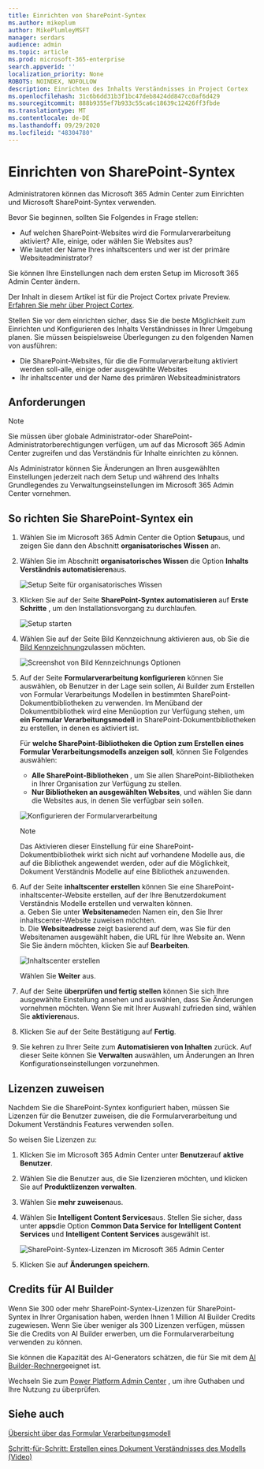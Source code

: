 ```yaml
---
title: Einrichten von SharePoint-Syntex
ms.author: mikeplum
author: MikePlumleyMSFT
manager: serdars
audience: admin
ms.topic: article
ms.prod: microsoft-365-enterprise
search.appverid: ''
localization_priority: None
ROBOTS: NOINDEX, NOFOLLOW
description: Einrichten des Inhalts Verständnisses in Project Cortex
ms.openlocfilehash: 31c6b6dd31b3f1bc47deb8424dd847cc0af6d429
ms.sourcegitcommit: 888b9355ef7b933c55ca6c18639c12426ff3fbde
ms.translationtype: MT
ms.contentlocale: de-DE
ms.lasthandoff: 09/29/2020
ms.locfileid: "48304780"
---
```

# <a name="set-up-sharepoint-syntex"></a>Einrichten von SharePoint-Syntex

Administratoren können das Microsoft 365 Admin Center zum Einrichten und Microsoft SharePoint-Syntex verwenden. 

Bevor Sie beginnen, sollten Sie Folgendes in Frage stellen:

- Auf welchen SharePoint-Websites wird die Formularverarbeitung aktiviert? Alle, einige, oder wählen Sie Websites aus?
- Wie lautet der Name Ihres inhaltscenters und wer ist der primäre Websiteadministrator?

Sie können Ihre Einstellungen nach dem ersten Setup im Microsoft 365 Admin Center ändern.

Der Inhalt in diesem Artikel ist für die Project Cortex private Preview. [Erfahren Sie mehr über Project Cortex](https://aka.ms/projectcortex).

Stellen Sie vor dem einrichten sicher, dass Sie die beste Möglichkeit zum Einrichten und Konfigurieren des Inhalts Verständnisses in Ihrer Umgebung planen. Sie müssen beispielsweise Überlegungen zu den folgenden Namen von ausführen:

- Die SharePoint-Websites, für die die Formularverarbeitung aktiviert werden soll-alle, einige oder ausgewählte Websites
- Ihr inhaltscenter und der Name des primären Websiteadministrators

## <a name="requirements"></a>Anforderungen 

> [!NOTE]
> Sie müssen über globale Administrator-oder SharePoint-Administratorberechtigungen verfügen, um auf das Microsoft 365 Admin Center zugreifen und das Verständnis für Inhalte einrichten zu können.

Als Administrator können Sie Änderungen an Ihren ausgewählten Einstellungen jederzeit nach dem Setup und während des Inhalts Grundlegendes zu Verwaltungseinstellungen im Microsoft 365 Admin Center vornehmen.

## <a name="to-set-up-sharepoint-syntex"></a>So richten Sie SharePoint-Syntex ein

1. Wählen Sie im Microsoft 365 Admin Center die Option **Setup**aus, und zeigen Sie dann den Abschnitt **organisatorisches Wissen** an.

2. Wählen Sie im Abschnitt **organisatorisches Wissen** die Option **Inhalts Verständnis automatisieren**aus.<br/>

    ![Setup Seite für organisatorisches Wissen](../media/content-understanding/admin-org-knowledge-options.png)</br>

3. Klicken Sie auf der Seite **SharePoint-Syntex automatisieren** auf **Erste Schritte** , um den Installationsvorgang zu durchlaufen.<br/>

    ![Setup starten](../media/content-understanding/admin-content-understanding-get-started.png)</br>

4. Wählen Sie auf der Seite Bild Kennzeichnung aktivieren aus, ob Sie die [Bild Kennzeichnung](image-tagging.md)zulassen möchten.

    ![Screenshot von Bild Kennzeichnungs Optionen](../media/content-understanding/admin-content-understanding-setup-image-tagging.png)</br>

5. Auf der Seite **Formularverarbeitung konfigurieren** können Sie auswählen, ob Benutzer in der Lage sein sollen, Ai Builder zum Erstellen von Formular Verarbeitungs Modellen in bestimmten SharePoint-Dokumentbibliotheken zu verwenden. Im Menüband der Dokumentbibliothek wird eine Menüoption zur Verfügung stehen, um **ein Formular Verarbeitungsmodell** in SharePoint-Dokumentbibliotheken zu erstellen, in denen es aktiviert ist.
 
     Für **welche SharePoint-Bibliotheken die Option zum Erstellen eines Formular Verarbeitungsmodells anzeigen soll**, können Sie Folgendes auswählen:</br>
      - **Alle SharePoint-Bibliotheken** , um Sie allen SharePoint-Bibliotheken in Ihrer Organisation zur Verfügung zu stellen.</br>
      - **Nur Bibliotheken an ausgewählten Websites**, und wählen Sie dann die Websites aus, in denen Sie verfügbar sein sollen.</br>

   ![Konfigurieren der Formularverarbeitung](../media/content-understanding/admin-configforms.png)

   > [!Note]
   > Das Aktivieren dieser Einstellung für eine SharePoint-Dokumentbibliothek wirkt sich nicht auf vorhandene Modelle aus, die auf die Bibliothek angewendet werden, oder auf die Möglichkeit, Dokument Verständnis Modelle auf eine Bibliothek anzuwenden. 
    
6. Auf der Seite **inhaltscenter erstellen** können Sie eine SharePoint-inhaltscenter-Website erstellen, auf der Ihre Benutzerdokument Verständnis Modelle erstellen und verwalten können. </br>
    a. Geben Sie unter **Websitename**den Namen ein, den Sie Ihrer inhaltscenter-Website zuweisen möchten.</br>
    b. Die **Websiteadresse** zeigt basierend auf dem, was Sie für den Websitenamen ausgewählt haben, die URL für Ihre Website an. Wenn Sie Sie ändern möchten, klicken Sie auf **Bearbeiten**.</br>

      ![Inhaltscenter erstellen](../media/content-understanding/admin-cu-create-cc.png)</br>

    Wählen Sie **Weiter** aus.

7. Auf der Seite **überprüfen und fertig stellen** können Sie sich Ihre ausgewählte Einstellung ansehen und auswählen, dass Sie Änderungen vornehmen möchten. Wenn Sie mit Ihrer Auswahl zufrieden sind, wählen Sie **aktivieren**aus.

8. Klicken Sie auf der Seite Bestätigung auf **Fertig**.

9. Sie kehren zu Ihrer Seite zum **Automatisieren von Inhalten** zurück. Auf dieser Seite können Sie **Verwalten** auswählen, um Änderungen an Ihren Konfigurationseinstellungen vorzunehmen. 

## <a name="assign-licenses"></a>Lizenzen zuweisen

Nachdem Sie die SharePoint-Syntex konfiguriert haben, müssen Sie Lizenzen für die Benutzer zuweisen, die die Formularverarbeitung und Dokument Verständnis Features verwenden sollen.

So weisen Sie Lizenzen zu:

1. Klicken Sie im Microsoft 365 Admin Center unter **Benutzer**auf **aktive Benutzer**.

2. Wählen Sie die Benutzer aus, die Sie lizenzieren möchten, und klicken Sie auf **Produktlizenzen verwalten**.

3. Wählen Sie **mehr zuweisen**aus.

4. Wählen Sie **Intelligent Content Services**aus. Stellen Sie sicher, dass unter **apps**die Option **Common Data Service for Intelligent Content Services** und **Intelligent Content Services** ausgewählt ist.

    ![SharePoint-Syntex-Lizenzen im Microsoft 365 Admin Center](../media/content-understanding/sharepoint-syntex-licenses.png)

5. Klicken Sie auf **Änderungen speichern**.

## <a name="ai-builder-credits"></a>Credits für AI Builder

Wenn Sie 300 oder mehr SharePoint-Syntex-Lizenzen für SharePoint-Syntex in Ihrer Organisation haben, werden Ihnen 1 Million AI Builder Credits zugewiesen. Wenn Sie über weniger als 300 Lizenzen verfügen, müssen Sie die Credits von AI Builder erwerben, um die Formularverarbeitung verwenden zu können.

Sie können die Kapazität des AI-Generators schätzen, die für Sie mit dem [AI Builder-Rechner](https://powerapps.microsoft.com/ai-builder-calculator)geeignet ist.

Wechseln Sie zum [Power Platform Admin Center](https://admin.powerplatform.microsoft.com/resources/capacity) , um ihre Guthaben und Ihre Nutzung zu überprüfen.

## <a name="see-also"></a>Siehe auch

[Übersicht über das Formular Verarbeitungsmodell](https://docs.microsoft.com/ai-builder/form-processing-model-overview)

[Schritt-für-Schritt: Erstellen eines Dokument Verständnisses des Modells (Video)](https://www.youtube.com/watch?v=DymSHObD-bg)

